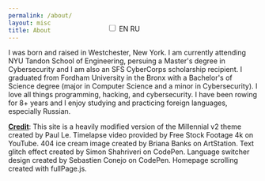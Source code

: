 ```yaml
---
permalink: /about/
layout: misc
title: About
---
```


<style>
@media screen and (max-width : 1500px) {
	.language-switcher {	
		float: right;
		margin-right: -200px; 
		margin-top: -50px;
	}
}

@media screen and (max-width : 1000px) {
	.language-switcher {	
		position: absolute;
		margin-left: 200px;
		transform: translateY(-0.5px);
	}
}
</style>

<label class="language-switcher">
	<input id="checkbox" type="checkbox" onclick="var x = document.getElementById(&quot;checkbox&quot;).checked;if(x == true){var w = document.getElementsByTagName(&quot;h1&quot;)[0];w.textContent=&quot;Обо Мне&quot;;var y = document.getElementsByTagName(&quot;p&quot;)[1];y.textContent=&quot;Я родился и вырос в Вестчестере, Нью-Йорк. Я получил степень магистра кибербезопасности в инженерной школе Тандон при Нью-Йоркском университете, где я был получателем стипендии SFS CyberCorp. Я окончил Фордхэмский университет в Бронксе со степенью бакалавра наук в области компьютерных наук со специализацией в области кибербезопасности. Я занимаюсь академической греблей более 8 лет и мне нравится изучать и практиковать иностранные языки, особенно русский.&quot;;var z = document.getElementsByTagName(&quot;p&quot;)[2];z.innerHTML=&quot;<b><ins>Титрах</b></ins>: Этот сайт представляет собой сильно модифицированную версию темы Millennial v2, созданную Полом Ле. Видео с интервальной съемкой предоставлено Free Stock Footage 4k на YouTube. 404 изображение мороженого, созданное Briana Banks на ArtStation. Эффект текстового глюка, созданный Саймоном Шахривери на CodePen. Дизайн переключателя языка, созданный Себастьеном Конехо на CodePen. Прокрутка домашней страницы, созданная с помощью fullPage.js.&quot;;}else{var c = document.getElementsByTagName(&quot;h1&quot;)[0];c.textContent=&quot;About&quot;;var a = document.getElementsByTagName(&quot;p&quot;)[1];a.textContent=&quot;I was born and raised in Westchester, New York. I am currently attending NYU Tandon School of Engineering, persuing a Master&apos;s degree in Cybersecurity and I am also an SFS CyberCorps scholarship recipient. I graduated from Fordham University in the Bronx with a Bachelor&apos;s of Science degree (major in Computer Science and a minor in Cybersecurity). I love all things programming, hacking, and cybersecurity. I have been rowing for 8+ years and I enjoy studying and practicing foreign languages, especially Russian.&quot;;var b = document.getElementsByTagName(&quot;p&quot;)[2];b.innerHTML=&quot;<b><ins>Credit</b></ins>: This site is a heavily modified version of the Millennial v2 theme created by Paul Le. Timelapse video provided by Free Stock Footage 4k on YouTube. 404 ice cream image created by Briana Banks on ArtStation. Text glitch effect created by Simon Shahriveri on CodePen. Language switcher design created by Sebastien Conejo on CodePen. Homepage scrolling created with fullPage.js.&quot;;}">
	<span class="slider round"></span>
	<span class="select-en">EN</span>
	<span class="select-ru">RU</span>
</label>

I was born and raised in Westchester, New York. I am currently attending NYU Tandon School of Engineering, persuing a Master's degree in Cybersecurity and I am also an SFS CyberCorps scholarship recipient. I graduated from Fordham University in the Bronx with a Bachelor's of Science degree (major in Computer Science and a minor in Cybersecurity). I love all things programming, hacking, and cybersecurity. I have been rowing for 8+ years and I enjoy studying and practicing foreign languages, especially Russian. 

**<ins>Credit</ins>**: This site is a heavily modified version of the Millennial v2 theme created by Paul Le. Timelapse video provided by Free Stock Footage 4k on YouTube. 404 ice cream image created by Briana Banks on ArtStation. Text glitch effect created by Simon Shahriveri on CodePen. Language switcher design created by Sebastien Conejo on CodePen. Homepage scrolling created with fullPage.js.
